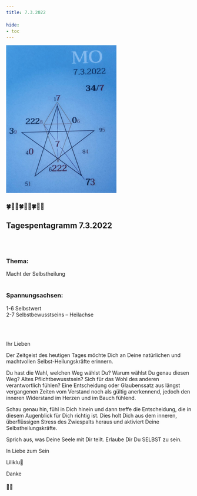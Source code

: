 ```yaml
---
title: 7.3.2022

hide:
- toc
---
```



<style>
img {
  width: 300px;
  max-width: 99%
}
</style>

![](../img/2022-03-07.png)
### 🍀🦋💚🍀🦋💚🍀🦋💚

## **Tagespentagramm 7.3.2022**
<br><br>
### **Thema:**
Macht der Selbstheilung
<br><br>

### **Spannungsachsen:**
1-6 Selbstwert  
2-7 Selbstbewusstseins – Heilachse


<br><br>

Ihr Lieben

Der Zeitgeist des heutigen Tages möchte Dich an Deine natürlichen und machtvollen Selbst-Heilungskräfte erinnern.

Du hast die Wahl, welchen Weg wählst Du? Warum wählst Du genau diesen Weg? Altes Pflichtbewusstsein? Sich für das Wohl des anderen verantwortlich fühlen? Eine Entscheidung oder Glaubenssatz aus längst vergangenen Zeiten vom Verstand noch als gültig anerkennend, jedoch den inneren Widerstand im Herzen und im Bauch fühlend.

Schau genau hin, fühl in Dich hinein und dann treffe die Entscheidung, die in diesem Augenblick für Dich richtig ist. Dies holt Dich aus dem inneren, überflüssigen Stress des Zwiespalts heraus und aktiviert Deine Selbstheilungskräfte.

Sprich aus, was Deine Seele mit Dir teilt. Erlaube Dir Du SELBST zu sein.

In Liebe zum Sein

Liliklu🦋

Danke
#### 🧚💚
